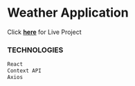 # Weather Application

Click [**here**](https://beyzaakoroglu.github.io/React-WeatherApp/) for Live Project

### TECHNOLOGIES
```sh
React
Context API
Axios
```
